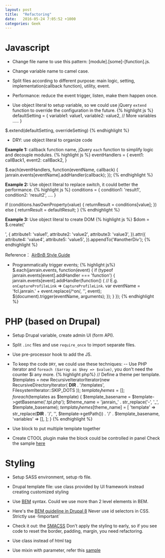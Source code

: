 ```yaml
---
layout: post
title:  "Refactoring"
date:   2016-05-24 7:05:52 +1000
categories: Geek
---
```


Javascript
==========

- Change file name to use this pattern: [module].[some]-[function].js.

- Change variable name to camel case.

- Split files according to different purpose: main logic, setting, implementation(callback function), utility, event.

- Performance: reduce the event trigger, listen, make them happen once.

- Use object literal to setup variable, so we could use jQuery `extend` function to override the configuration in the future.
{% highlight js %}
defaultSetting = {
  variable1: value1,
  variable2: value2,
  // More variables .....
}

$.extend(defaultSetting, overrideSetting)
{% endhighlight %}

- DRY: use object literal to organize code

**Example 1:** callback function name, jQuery `each` function to simplify logic and decouple modules.
{% highlight js %}
eventHandlers = {
  event1: callBack1,
  event2: callBack2,
}

$.each(eventHandlers, function(eventName, callback) {
  janrain.events[eventName].addHandler(callback);
});
{% endhighlight %}

**Example 2:** Use object literal to replace switch, it could better the performance.
{% highlight js %}
conditions = {
  condition1: 'result1',
  condition2: 'result2',
  ....
}

if (conditions.hasOwnProperty(value) {
  returnResult = conditions[value];
})
else {
  returnResult = defaultResult;
}
{% endhighlight %}

**Example 3:** Use object literal to create DOM
{% highlight js %}
$dom = $.create('<div />', {
  attribute1: 'value1',
  attribute2: 'value2',
  attribute3: 'value3',
}).attr({
  attribute4: 'value4',
  attribute5: 'value5',
}).appendTo('#anotherDiv');
{% endhighlight %}

Reference： [AirBnB Style Guide](https://github.com/airbnb/javascript/)

- Programmatically trigger events;
{% highlight js%}
$.each(janrain.events, function(event) {
  if (typeof janrain.events[event].addHandler === 'function') {
    janrain.events[event].addHandler(function() {
      // E.g. `onCaptureProfileLink` => `CaptureProfileLink`.
      var eventName = 'fcl.janrain.' + event.replace(/^on/, '', event);
      $(document).trigger(eventName, arguments);
    });
  }
});
{% endhighlight %}
 


PHP (based on Drupal)
=====================

- Setup Drupal variable, create admin UI (form API).

- Split `.inc` files and use `require_once` to import separate files.

- Use pre-processor hook to add the JS.

- To keep the code `DRY`, we could use these techniques:
-- Use PHP iterator and `foreach ($array as $key => $value)`, you don't need the counter $i any more.
{% highlight php%}
   // Define a theme per template.
   $templates = new RecursiveIteratorIterator(new RecursiveDirectoryIterator(
     __DIR__ . '/templates', FilesystemIterator::SKIP_DOTS
   ));
   $template_themes = [];
   foreach ($templates as $template) {
     $template_basename = $template->getBasename('.tpl.php');
     $theme_name = 'janrain_' . str_replace('-', '_', $template_basename);
     $template_themes[$theme_name] = [
       'template'  => str_replace(__DIR__ . '/', '', $template->getPath()) . '/' . $template_basename,
       'variables' => [],
     ];
   }
{% endhighlight %}


- Use block to put multiple template together

- Create CTOOL plugin make the block could be controlled in panel
Check the sample [here](/programming/2016/05/24/drupal.html)

Styling
===========

- Setup SASS environment, setup rb file.

- Drupal template file: use class provided by UI framework instead creating customized styling

- Use [BEM](http://getbem.com/introduction/) syntax. Could we use more than 2 level elements in BEM.

- Here's the [BEM guideline in Drupal 8](https://www.drupal.org/coding-standards/css/architecture)
   Never use id selectors in CSS.
   Strictly use ·!important`

- Check it out: the [SMACSS](https://smacss.com/book/categorizing)
  Don't apply the styling to early, so if you see code to reset the border, padding, margin, you need refactoring.

- Use class instead of html tag

- Use mixin with parameter, refer this [sample](http://ericatsydney.github.io/programming/2016/06/27/sass-101.html)